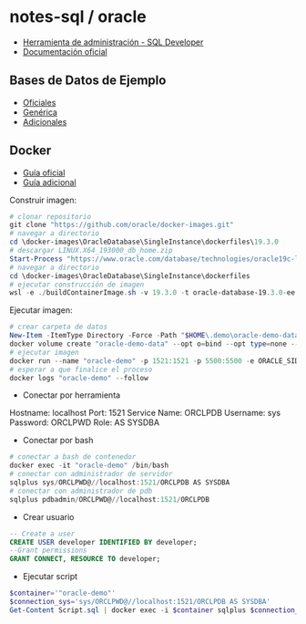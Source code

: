 # notes-sql / oracle

- [Herramienta de administración - SQL Developer](https://www.oracle.com/database/sqldeveloper/technologies/download/)
- [Documentación oficial](https://docs.oracle.com/en/database/oracle/oracle-database/19/index.html)

## Bases de Datos de Ejemplo

- [Oficiales](https://github.com/oracle-samples/db-sample-schemas/releases)
- [Genérica](https://github.com/lerocha/chinook-database)
- [Adicionales](https://dataedo.com/kb/databases/oracle/sample-databases)

## Docker

- [Guía oficial](https://github.com/oracle/docker-images/blob/main/OracleDatabase/SingleInstance/README.md)
- [Guía adicional](https://github.com/steveswinsburg/oracle19c-docker)

Construir imagen:

```powershell
# clonar repositorio
git clone "https://github.com/oracle/docker-images.git"
# navegar a directorio
cd \docker-images\OracleDatabase\SingleInstance\dockerfiles\19.3.0
# descargar LINUX.X64_193000_db_home.zip
Start-Process "https://www.oracle.com/database/technologies/oracle19c-linux-downloads.html"
# navegar a directorio
cd \docker-images\OracleDatabase\SingleInstance\dockerfiles
# ejecutar construcción de imagen
wsl -e ./buildContainerImage.sh -v 19.3.0 -t oracle-database-19.3.0-ee -e
```

Ejecutar imagen:

```powershell
# crear carpeta de datos
New-Item -ItemType Directory -Force -Path "$HOME\.demo\oracle-demo-data"
docker volume create "oracle-demo-data" --opt o=bind --opt type=none --opt device="$HOME\.demo\oracle-demo-data"
# ejecutar imagen
docker run --name "oracle-demo" -p 1521:1521 -p 5500:5500 -e ORACLE_SID=ORCLSID -e ORACLE_PDB=ORCLPDB -e ORACLE_PWD=DEMO123* -e INIT_SGA_SIZE=3096 -e INIT_PGA_SIZE=1024 -v "oracle-demo-data:/opt/oracle/oradata" -d "oracle-database-19.3.0-ee"
# esperar a que finalice el proceso
docker logs "oracle-demo" --follow
```

- Conectar por herramienta

Hostname: localhost
Port: 1521
Service Name: ORCLPDB
Username: sys
Password: ORCLPWD
Role: AS SYSDBA

- Conectar por bash

```powershell
# conectar a bash de contenedor
docker exec -it "oracle-demo" /bin/bash
# conectar con administrador de servidor
sqlplus sys/ORCLPWD@//localhost:1521/ORCLPDB AS SYSDBA
# conectar con administrador de pdb
sqlplus pdbadmin/ORCLPWD@//localhost:1521/ORCLPDB
```

- Crear usuario

```sql
-- Create a user
CREATE USER developer IDENTIFIED BY developer;
--Grant permissions
GRANT CONNECT, RESOURCE TO developer;
```

- Ejecutar script

```powershell
$container='"oracle-demo"'
$connection_sys='sys/ORCLPWD@//localhost:1521/ORCLPDB AS SYSDBA'
Get-Content Script.sql | docker exec -i $container sqlplus $connection_sys
```
